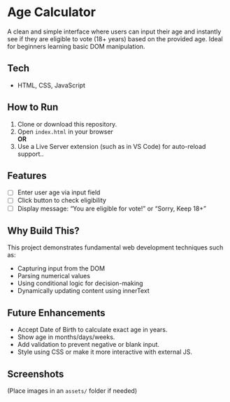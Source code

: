 # Age Calculator

A clean and simple interface where users can input their age and instantly see if they are eligible to vote (18+ years) based on the provided age. Ideal for beginners learning basic DOM manipulation.

## Tech
- HTML, CSS, JavaScript

## How to Run
1. Clone or download this repository.
2. Open `index.html` in your browser  
     **OR**   
3. Use a Live Server extension (such as in VS Code) for auto-reload support..

## Features
- [ ] Enter user age via input field
- [ ] Click button to check eligibility
- [ ] Display message: “You are eligible for vote!” or “Sorry, Keep 18+”

## Why Build This?
This project demonstrates fundamental web development techniques such as:
- Capturing input from the DOM
- Parsing numerical values
- Using conditional logic for decision-making
- Dynamically updating content using innerText

## Future Enhancements
- Accept Date of Birth to calculate exact age in years.
- Show age in months/days/weeks.
- Add validation to prevent negative or blank input.
- Style using CSS or make it more interactive with external JS.

## Screenshots
(Place images in an `assets/` folder if needed)